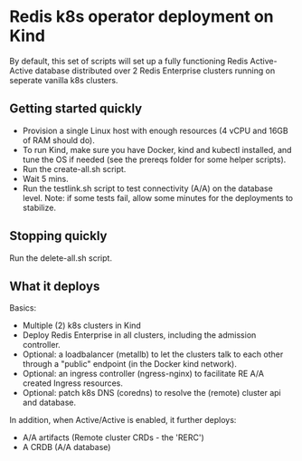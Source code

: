 # Redis k8s operator deployment on Kind

By default, this set of scripts will set up a fully functioning Redis Active-Active database distributed over 2 Redis Enterprise clusters running on seperate vanilla k8s clusters.

## Getting started quickly

- Provision a single Linux host with enough resources (4 vCPU and 16GB of RAM should do).
- To run Kind, make sure you have Docker, kind and kubectl installed, and tune the OS if needed (see the prereqs folder for some helper scripts).
- Run the create-all.sh script.
- Wait 5 mins.
- Run the testlink.sh script to test connectivity (A/A) on the database level. Note: if some tests fail, allow some minutes for the deployments to stabilize.

## Stopping quickly 

Run the delete-all.sh script.

## What it deploys

Basics:

- Multiple (2) k8s clusters in Kind
- Deploy Redis Enterprise in all clusters, including the admission controller.
- Optional: a loadbalancer (metallb) to let the clusters talk to each other through a "public" endpoint (in the Docker kind network).
- Optional: an ingress controller (ngress-nginx) to facilitate RE A/A created Ingress resources.
- Optional: patch k8s DNS (coredns) to resolve the (remote) cluster api and database.

In addition, when Active/Active is enabled, it further deploys:
- A/A artifacts (Remote cluster CRDs - the 'RERC')
- A CRDB (A/A database)